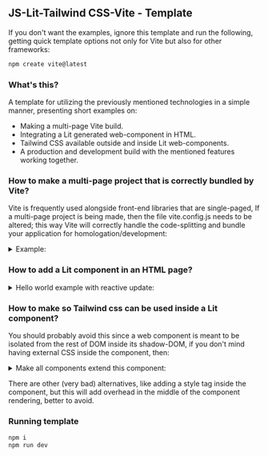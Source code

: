 ## JS-Lit-Tailwind CSS-Vite - Template

If you don't want the examples, ignore this template and run the following, getting quick template options not only for Vite but also for other frameworks:

```sh
npm create vite@latest
```

### What's this?
A template for utilizing the previously mentioned technologies in a simple manner, presenting short examples on:

- Making a multi-page Vite build.
- Integrating a Lit generated web-component in HTML.
- Tailwind CSS available outside and inside Lit web-components.
- A production and development build with the mentioned features working together.

### How to make a multi-page project that is correctly bundled by Vite?

Vite is frequently used alongside front-end libraries that are single-paged, If a multi-page project is being made, then the file vite.config.js needs to be altered; this way Vite will correctly handle the code-splitting and bundle your application for homologation/development:

<details>
<summary>Example:</summary>

```sh
import { resolve } from 'path'
import { defineConfig } from 'vite'

export default defineConfig({
    build: {
        rollupOptions: {
            input: {
                main: resolve(__dirname, 'index.html'),
                exampleMultiPage: resolve(__dirname, 'pages/examplePage.html')
            },
        },
    },
})
```
</details>

### How to add a Lit component in an HTML page?

<details>
<summary>Hello world example with reactive update:</summary>

```sh
<!DOCTYPE html>
<html lang="en">

<head>
    <meta charset="UTF-8">
    <meta name="viewport" content="width=device-width, initial-scale=1.0">
    <title>Test my-component</title>
</head>

<body>
    <my-component></my-component>

    <script type="module">
        import { LitElement } from "lit";
        import { html } from "lit-html";

        class MyComponent extends LitElement {
            static properties = {
                // This makes _exclamationMarks a reactive property; 
                // This property triggers the reactive update cycle when changed, re-rendering the component.
                _exclamationMarks: { state: true }
            }

            constructor() {
                super(); // When a constructor is declared, super cosntructor method must be called.
                this._exclamationMarks = "!"; // Set property initial value on constructor when needed.
            }

            addExclamationMark(event) {
                // The event bind indicated by the button <button @click="${this.addExclamationMark}"> calls this method,
                // since this._exclamationMarks is set to be reactive, this will update the component reactively 
                // and an exclamation mark will be concateneted at the end of the Hello World.
                this._exclamationMarks += "!";
            }

            render() {
                return html`
                    <h1>Hello ${this.getAttribute("phrase") ?? "something"} ${this._exclamationMarks}</h1>
                    <button style="font-size: 30px; cursor: pointer; margin-bottom: 30px" @click="${this.addExclamationMark}">Click me!</button>`;
                }
            }

            customElements.define("my-component", MyComponent);
        </script>
</body>

</html>
```
</details>

### How to make so Tailwind css can be used inside a Lit component?

You should probably avoid this since a web component is meant to be isolated from the rest of DOM inside its shadow-DOM, if you don't mind having external CSS inside the component, then:

<details>
<summary>Make all components extend this component:</summary>

```sh
import { LitElement } from "lit";

/**
 * Overwrites the default behaviour of encapsulating the component in an isolated shadow DOM by changing createRenderRoot.
 */
class LitElementNoShadow extends LitElement {
    createRenderRoot() {return this}
}

export default LitElementNoShadow;
```
</details>

There are other (very bad) alternatives, like adding a style tag inside the component, but this will add overhead in the middle of the component rendering, better to avoid.

### Running template

```sh
npm i
npm run dev
```
